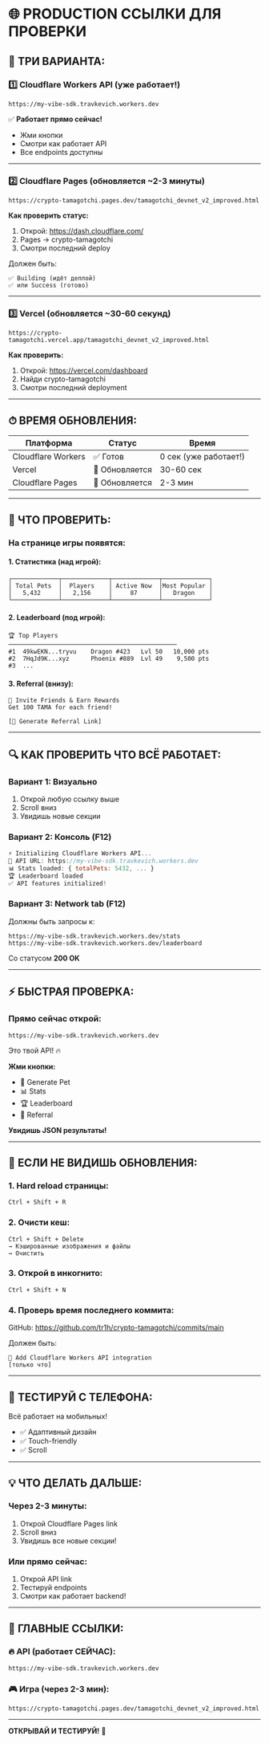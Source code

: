 # 🌐 PRODUCTION ССЫЛКИ ДЛЯ ПРОВЕРКИ

## 🚀 ТРИ ВАРИАНТА:

### 1️⃣ **Cloudflare Workers API** (уже работает!)
```
https://my-vibe-sdk.travkevich.workers.dev
```
✅ **Работает прямо сейчас!**
- Жми кнопки
- Смотри как работает API
- Все endpoints доступны

---

### 2️⃣ **Cloudflare Pages** (обновляется ~2-3 минуты)
```
https://crypto-tamagotchi.pages.dev/tamagotchi_devnet_v2_improved.html
```

**Как проверить статус:**
1. Открой: https://dash.cloudflare.com/
2. Pages → crypto-tamagotchi
3. Смотри последний deploy

Должен быть:
```
✅ Building (идёт деплой)
✅ или Success (готово)
```

---

### 3️⃣ **Vercel** (обновляется ~30-60 секунд)
```
https://crypto-tamagotchi.vercel.app/tamagotchi_devnet_v2_improved.html
```

**Как проверить:**
1. Открой: https://vercel.com/dashboard
2. Найди crypto-tamagotchi
3. Смотри последний deployment

---

## ⏱ ВРЕМЯ ОБНОВЛЕНИЯ:

| Платформа | Статус | Время |
|-----------|--------|-------|
| Cloudflare Workers | ✅ Готов | 0 сек (уже работает!) |
| Vercel | 🔄 Обновляется | 30-60 сек |
| Cloudflare Pages | 🔄 Обновляется | 2-3 мин |

---

## 🧪 ЧТО ПРОВЕРИТЬ:

### На странице игры появятся:

#### 1. Статистика (над игрой):
```
┌─────────────┬─────────────┬─────────────┬─────────────┐
│ Total Pets  │  Players    │ Active Now  │Most Popular │
│   5,432     │   2,156     │     87      │   Dragon    │
└─────────────┴─────────────┴─────────────┴─────────────┘
```

#### 2. Leaderboard (под игрой):
```
🏆 Top Players
───────────────────────────────────────────────
#1  49kwEKN...tryvu    Dragon #423   Lvl 50   10,000 pts
#2  7HqJd9K...xyz      Phoenix #889  Lvl 49    9,500 pts
#3  ...
```

#### 3. Referral (внизу):
```
🎁 Invite Friends & Earn Rewards
Get 100 TAMA for each friend!

[🔗 Generate Referral Link]
```

---

## 🔍 КАК ПРОВЕРИТЬ ЧТО ВСЁ РАБОТАЕТ:

### Вариант 1: Визуально
1. Открой любую ссылку выше
2. Scroll вниз
3. Увидишь новые секции

### Вариант 2: Консоль (F12)
```javascript
⚡ Initializing Cloudflare Workers API...
📡 API URL: https://my-vibe-sdk.travkevich.workers.dev
📊 Stats loaded: { totalPets: 5432, ... }
🏆 Leaderboard loaded
✅ API features initialized!
```

### Вариант 3: Network tab (F12)
Должны быть запросы к:
```
https://my-vibe-sdk.travkevich.workers.dev/stats
https://my-vibe-sdk.travkevich.workers.dev/leaderboard
```
Со статусом **200 OK**

---

## ⚡ БЫСТРАЯ ПРОВЕРКА:

### Прямо сейчас открой:
```
https://my-vibe-sdk.travkevich.workers.dev
```

Это твой API! 🔥

**Жми кнопки:**
- 🎲 Generate Pet
- 📊 Stats
- 🏆 Leaderboard
- 🎁 Referral

**Увидишь JSON результаты!**

---

## 🐛 ЕСЛИ НЕ ВИДИШЬ ОБНОВЛЕНИЯ:

### 1. Hard reload страницы:
```
Ctrl + Shift + R
```

### 2. Очисти кеш:
```
Ctrl + Shift + Delete
→ Кэшированные изображения и файлы
→ Очистить
```

### 3. Открой в инкогнито:
```
Ctrl + Shift + N
```

### 4. Проверь время последнего коммита:
GitHub: https://github.com/tr1h/crypto-tamagotchi/commits/main

Должен быть:
```
🚀 Add Cloudflare Workers API integration
[только что]
```

---

## 📱 ТЕСТИРУЙ С ТЕЛЕФОНА:

Всё работает на мобильных!
- ✅ Адаптивный дизайн
- ✅ Touch-friendly
- ✅ Scroll

---

## 💡 ЧТО ДЕЛАТЬ ДАЛЬШЕ:

### Через 2-3 минуты:
1. Открой Cloudflare Pages link
2. Scroll вниз
3. Увидишь все новые секции!

### Или прямо сейчас:
1. Открой API link
2. Тестируй endpoints
3. Смотри как работает backend!

---

## 🎯 ГЛАВНЫЕ ССЫЛКИ:

### 🔥 API (работает СЕЙЧАС):
```
https://my-vibe-sdk.travkevich.workers.dev
```

### 🎮 Игра (через 2-3 мин):
```
https://crypto-tamagotchi.pages.dev/tamagotchi_devnet_v2_improved.html
```

---

**ОТКРЫВАЙ И ТЕСТИРУЙ!** 🚀


